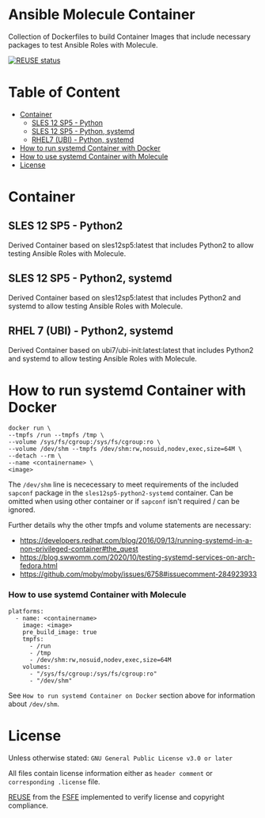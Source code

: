 <!--
 SPDX-FileCopyrightText: 2022 Dominik Wombacher <dominik@wombacher.cc>
 SPDX-License-Identifier: CC-BY-SA-4.0
-->
# Ansible Molecule Container

Collection of Dockerfiles to build Container Images that include necessary packages to test Ansible Roles with Molecule.

[![REUSE status](https://api.reuse.software/badge/dominik.wombacher.cc/~git/ansible-molecule-container)](https://api.reuse.software/info/dominik.wombacher.cc/~git/ansible-molecule-container)

# Table of Content

* [Container](#container)
    * [SLES 12 SP5 - Python](#sles-12-sp5-python2)
    * [SLES 12 SP5 - Python, systemd](#sles-12-sp5-python2-systemd)
    * [RHEL7 (UBI) - Python, systemd](#rhel-7-ubi-python2-systemd)
* [How to run systemd Container with Docker](#how-to-run-systemd-container-with-docker)
* [How to use systemd Container with Molecule](#how-to-use-systemd-container-with-molecule)
* [License](#license)

# Container

## SLES 12 SP5 - Python2

Derived Container based on sles12sp5:latest that includes Python2 to allow testing Ansible Roles with Molecule.

## SLES 12 SP5 - Python2, systemd

Derived Container based on sles12sp5:latest that includes Python2 and systemd to allow testing Ansible Roles with Molecule.

## RHEL 7 (UBI) - Python2, systemd

Derived Container based on ubi7/ubi-init:latest:latest that includes Python2 and systemd to allow testing Ansible Roles with Molecule.

# How to run systemd Container with Docker

```
docker run \
--tmpfs /run --tmpfs /tmp \
--volume /sys/fs/cgroup:/sys/fs/cgroup:ro \
--volume /dev/shm --tmpfs /dev/shm:rw,nosuid,nodev,exec,size=64M \
--detach --rm \
--name <containername> \
<image>
```

The `/dev/shm` line is nececessary to meet requirements of the included `sapconf` package in the `sles12sp5-python2-systemd` container.
Can be omitted when using other container or if `sapconf` isn't required / can be ignored.

Further details why the other tmpfs and volume statements are necessary:

- <https://developers.redhat.com/blog/2016/09/13/running-systemd-in-a-non-privileged-container#the_quest>
- <https://blog.swwomm.com/2020/10/testing-systemd-services-on-arch-fedora.html>
- <https://github.com/moby/moby/issues/6758#issuecomment-284923933>

### How to use systemd Container with Molecule

```
platforms:
  - name: <containername>
    image: <image>
    pre_build_image: true
    tmpfs:
      - /run
      - /tmp
      - /dev/shm:rw,nosuid,nodev,exec,size=64M
    volumes:
      - "/sys/fs/cgroup:/sys/fs/cgroup:ro"
      - "/dev/shm"
```

See `How to run systemd Container on Docker` section above for information about `/dev/shm`.

# License

Unless otherwise stated: `GNU General Public License v3.0 or later`

All files contain license information either as `header comment` or `corresponding .license` file.

[REUSE](https://reuse.software) from the [FSFE](https://fsfe.org/) implemented to verify license and copyright compliance.
